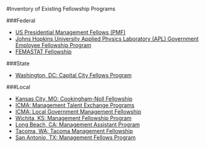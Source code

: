 #Inventory of Existing Fellowship Programs

###Federal
* [US Presidential Management Fellows (PMF)](https://www.pmf.gov/)
* [Johns Hopkins University Applied Physics Laboratory (APL) Government Employee Fellowship Program](http://www.jhuapl.edu/ourwork/fellows/default.asp)
* [FEMASTAT Fellowship](https://www.fema.gov/enterprise-analytics-division)

###State
* [Washington, DC: Capital City Fellows Program](http://dchr.dc.gov/page/capital-city-fellows-program)

###Local
* [Kansas City, MO: Cookingham-Noll Fellowship](http://kcmo.gov/citymanagersoffice/cookingham-noll-fellowship/)
* [ICMA: Management Talent Exchange Programs](http://icma.org/en/icma/career_network/career_development/talent_exchange)
* [ICMA: Local Government Management Fellowship](http://icma.org/en/icma/career_network/career_development/lgmf_fellows)
* [Wichita, KS: Management Fellowship Program](http://www.wichita.gov/Government/Departments/CMO/Pages/Fellowship.aspx)
* [Long Beach, CA: Management Assistant Program](http://www.longbeach.gov/jobs/media-library/documents/management-assistant-program-brochure/)
* [Tacoma, WA: Tacoma Management Fellowship](https://www.cityoftacoma.org/government/city_departments/City_Managers_Office/management_fellowship)
* [San Antonio, TX: Management Fellows Program](http://www.sanantonio.gov/hr/CareerCenter.aspx#13706901-management-fellows)
